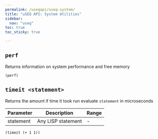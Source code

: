 ```yaml
---
permalink: /useqapi/useq-system/
title: "uSEQ API: System Utilities"
sidebar:
  nav: "useq"
toc: true
toc_sticky: true

---
```


## `perf`

Returns information on system performance and free memory

```
(perf)
```

## `timeit <statement>`

Returns the amount if time it took run evaluate ```statement``` in microseconds

| Parameter | Description | Range |
| --- | --- | --- |
| statement | Any LISP statement | - |


```
(timeit (+ 1 1))
```
